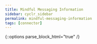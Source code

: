 ```yaml
---
title: Mindful Messaging Information
sidebar: cyclr_sidebar
permalink: mindful-messaging-information
tags: [connector]
---
```

{::options parse_block_html="true" /}
